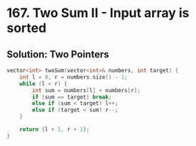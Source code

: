 # 167. Two Sum II - Input array is sorted

## Solution: Two Pointers

```cpp
vector<int> twoSum(vector<int>& numbers, int target) {
    int l = 0, r = numbers.size() - 1;
    while (l < r) {
        int sum = numbers[l] + numbers[r];
        if (sum == target) break;
        else if (sum < target) l++;
        else if (target < sum) r--;
    }

    return {l + 1, r + 1};
}
```
